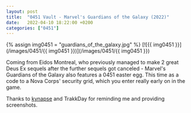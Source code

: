 ```yaml
---
layout: post
title:  "0451 Vault - Marvel's Guardians of the Galaxy (2022)"
date:   2022-04-10 18:22:00 +0200
categories: ["0451"]
---
```

{% assign img0451 = "guardians_of_the_galaxy.jpg" %}
[![{{ img0451 }}](/images/0451/{{ img0451 }})](/images/0451/{{ img0451 }})

Coming from Eidos Montreal, who previously managed to make 2 great Deus Ex sequels after the further sequels got canceled - Marvel's Guardians of the Galaxy also features a 0451 easter egg. This time as a code to a Nova Corps' security grid, which you enter really early on in the game.

Thanks to [kynapse](https://github.com/kynapse) and TrakkDay for reminding me and providing screenshots.